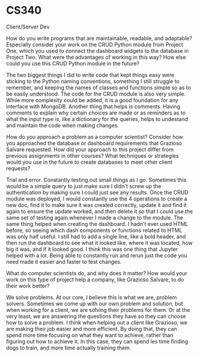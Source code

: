# CS340
Client/Server Dev

How do you write programs that are maintainable, readable, and adaptable? Especially consider your work on the CRUD Python module from Project One, which you used to connect the dashboard widgets to the database in Project Two. What were the advantages of working in this way? How else could you use this CRUD Python module in the future?

The two biggest things I did to write code that kept things easy were sticking to the Python naming conventions, something I still struggle to remember, and keeping the names of classes and functions simple so as to be easily understood.  The code for the CRUD module is also very simple.  While more complexity could be added, it is a good foundation for any interface with MongoDB.  Another thing that helps is comments.  Having comments to explain why certain choices are made or as reminders as to what the input type is, like a dictionary for the queries, helps to undestand and maintain the code when making changes.

How do you approach a problem as a computer scientist? Consider how you approached the database or dashboard requirements that Grazioso Salvare requested. How did your approach to this project differ from previous assignments in other courses? What techniques or strategies would you use in the future to create databases to meet other client requests?

Trial and error.  Constantly testing out small things as I go.  Sometimes this would be a simple query to just make sure I didn't screw up the authentication by making sure I could just see any results.  Once the CRUD module was deployed, I would constantly use the 4 operations to create a new doc, find it to make sure it was created correctly, update it and find it again to ensure the update worked, and then delete it so that I could use the same set of testing again whenever I made a change to the module.  The same thing helped when creating the dashboard.  I hadn't ever used HTML before, so seeing which dash components or functions related to HTML was only half useful.  I still had to add a single line, like a bold header, and then run the dashboard to see what it looked like, where it was located, how big it was, and if it looked good.  I think this was one thing that Jupyter helped with a lot.  Being able to constantly run and rerun just the code you need made it easier and faster to test changes.

What do computer scientists do, and why does it matter? How would your work on this type of project help a company, like Grazioso Salvare, to do their work better?

We solve problems.  At our core, I believe this is what we are, problem solvers.  Sometimes we come up with our own problem and solution, but when working for a client, we are solving their problems for them.  Or at the very least, we are answering the questions they have so they can choose how to solve a problem.  I think when helping out a client like Grazioso, we are making their job easier and more efficient.  By doing that, they can spend more time focusing on what they want to achieve, rather than figuring out how to achieve it.  In this case, they can spend les time finding dogs to train, and more time actually training them.

